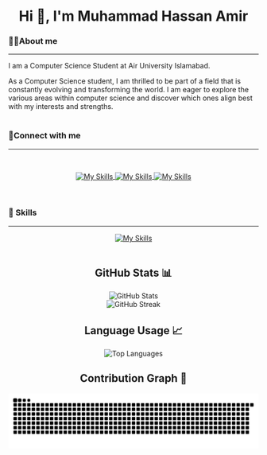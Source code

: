 <h1 align="center">Hi 👋, I'm Muhammad Hassan Amir</h1>

<p align="center"></p>

<h3>💁‍♂️About me</h3>
<hr>
<p>I am a Computer Science Student at Air University Islamabad.</p>
As a Computer Science student, I am thrilled to be part of a field that is constantly evolving and transforming the world. I am eager to explore the various areas within computer science and discover which ones align best with my interests and strengths.
<br><br>

<h3 align="left">📱Connect with me</h3>
<hr>
<br>
<p align="center" display:"flex" >
	<a href="https://www.linkedin.com/in/muhammadhassanamir/">
 	 <img align="center" src="https://skillicons.dev/icons?i=linkedin" alt="My Skills">
	</a>
 	<a href="mailto:hassanamir0506@gmail.com">
 	 <img align="center" src="https://skillicons.dev/icons?i=gmail" alt="My Skills">
	</a>
	<a href="https://x.com/Hassanamir0506">
 	 <img align="center" src="https://skillicons.dev/icons?i=twitter" alt="My Skills">
	</a>
</p>
<br>




<h3 align="left">🚀 Skills</h3>
<hr>
<!-- Center-aligned table -->
<div style="text-align: center;">
	<a href="https://muhammad-hassan-amir.vercel.app" style="text-align:center;">
        <img align="center" height="60px" src="https://skillicons.dev/icons?i=next,react,ts,js,python,redux,firebase,tailwind,materialui,html,css,bootstrap,cpp" alt="My Skills">
	</a>
</div>


</div>
<br>


<h2 align="center">GitHub Stats 📊</h2> 
	<div align="center"> 
		<img src="https://github-readme-stats.vercel.app/api?username=hassanamir05&show_icons=true&count_private=true&hide=prs&theme=blue-green" alt="GitHub Stats" /> 
	</div> 

<div align="center"> <img src="https://github-readme-streak-stats.herokuapp.com/?user=hassanamir05&theme=blue-green" alt="GitHub Streak" /> </div> 

<h2 align="center">Language Usage 📈</h2>
<div align="center"> 
	<img src="https://github-readme-stats.vercel.app/api/top-langs/?username=hassanamir05&layout=compact&theme=blue-green" alt="Top Languages" />
</div>

<h2 align="center">Contribution Graph 🌱</h2>

<div align="center"> 
		<img src="https://raw.githubusercontent.com/hassanamir05/hassanamir05/output/snake.svg" alt="Snake animation" />
 </div>
